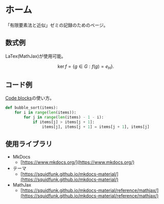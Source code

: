 # ホーム

「有限要素法と近似」ゼミの記録のためのページ。

## 数式例

LaTex(MathJax)が使用可能。

$$
\operatorname{ker} f=\{g\in G:f(g)=e_{H}\}{\mbox{.}}
$$

## コード例

[Code blocks](https://squidfunk.github.io/mkdocs-material/reference/code-blocks/)の使い方。

``` py title="bubble_sort.py"
def bubble_sort(items):
    for i in range(len(items)):
        for j in range(len(items) - 1 - i):
            if items[j] > items[j + 1]:
                items[j], items[j + 1] = items[j + 1], items[j]
```

## 使用ライブラリ

- MkDocs
    - [https://www.mkdocs.org/](https://www.mkdocs.org/)
- テーマ
    - [https://squidfunk.github.io/mkdocs-material/](https://squidfunk.github.io/mkdocs-material/)
- MathJax
    - [https://squidfunk.github.io/mkdocs-material/reference/mathjax/](https://squidfunk.github.io/mkdocs-material/reference/mathjax/)